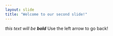 ```yaml
---
layout: slide
title: "Welcome to our second slide!"
---
```

_this text will be __bold___
Use the left arrow to go back!
